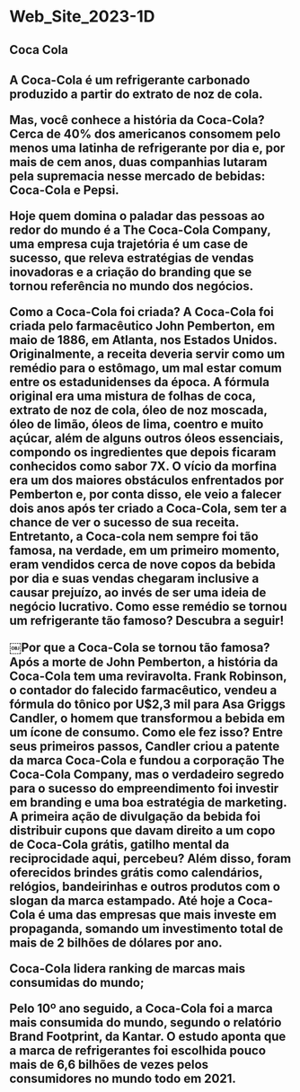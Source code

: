 # Web_Site_2023-1D
<h2>Coca Cola <h2>
<p>A Coca-Cola é um refrigerante carbonado produzido a partir do extrato de noz de cola.

Mas, você conhece a história da Coca-Cola? Cerca de 40% dos americanos consomem pelo menos uma latinha de refrigerante por dia e, por mais de cem anos, duas companhias lutaram pela supremacia nesse mercado de bebidas: Coca-Cola e Pepsi.

Hoje quem domina o paladar das pessoas ao redor do mundo é a The Coca-Cola Company, uma empresa cuja trajetória é um case de sucesso, que releva estratégias de vendas inovadoras e a criação do branding que se tornou referência no mundo dos negócios.

Como a Coca-Cola foi criada?
A Coca-Cola foi criada pelo farmacêutico John Pemberton, em maio de 1886, em Atlanta, nos Estados Unidos. Originalmente, a receita deveria servir como um remédio para o estômago, um mal estar comum entre os estadunidenses da época.
A fórmula original era uma mistura de folhas de coca, extrato de noz de cola, óleo de noz moscada, óleo de limão, óleos de lima, coentro e muito açúcar, além de alguns outros óleos essenciais, compondo os ingredientes que depois ficaram conhecidos como sabor 7X.
O vício da morfina era um dos maiores obstáculos enfrentados por Pemberton e, por conta disso, ele veio a falecer dois anos após ter criado a Coca-Cola, sem ter a chance de ver o sucesso de sua receita.
Entretanto, a Coca-cola nem sempre foi tão famosa, na verdade, em um primeiro momento, eram vendidos cerca de nove copos da bebida por dia e suas vendas chegaram inclusive a causar prejuízo, ao invés de ser uma ideia de negócio lucrativo. Como esse remédio se tornou um refrigerante tão famoso? Descubra a seguir!








 
￼Por que a Coca-Cola se tornou tão famosa?
Após a morte de John Pemberton, a história da Coca-Cola tem uma reviravolta.
Frank Robinson, o contador do falecido farmacêutico, vendeu a fórmula do tônico por U$2,3 mil para Asa Griggs Candler, o homem que transformou a bebida em um ícone de consumo. Como ele fez isso?
Entre seus primeiros passos, Candler criou a patente da marca Coca-Cola e fundou a corporação The Coca-Cola Company, mas o verdadeiro segredo para o sucesso do empreendimento foi investir em branding e uma boa estratégia de marketing.
A primeira ação de divulgação da bebida foi distribuir cupons que davam direito a um copo de Coca-Cola grátis, gatilho mental da reciprocidade aqui, percebeu?
Além disso, foram oferecidos brindes grátis como calendários, relógios, bandeirinhas e outros produtos com o slogan da marca estampado. Até hoje a Coca-Cola é uma das empresas que mais investe em propaganda, somando um investimento total de mais de 2 bilhões de dólares por ano.<p>
   

Coca-Cola lidera ranking de marcas mais consumidas do mundo; 

Pelo 10º ano seguido, a Coca-Cola foi a marca mais consumida do mundo, segundo o relatório Brand Footprint, da Kantar. O estudo aponta que a marca de refrigerantes foi escolhida pouco mais de 6,6 bilhões de vezes pelos consumidores no mundo todo em 2021.
